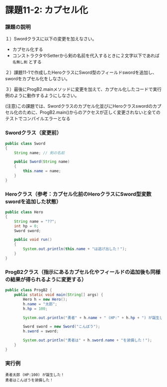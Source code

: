 # 課題11-2: カプセル化

### 課題の説明
１）Swordクラスに以下の変更を加えなさい。
 - カプセル化する
 - コンストラクタやSetterから剣の名前を代入するときに２文字以下であれば `名無し剣` とする

２）課題11-1で作成したHeroクラスにSword型のフィールドswordを追加し、swordをカプセル化をしなさい。

３）最後にProgB2.mainメソッドに変更を加えて、カプセル化したコードで実行例のように動作するようにしなさい。

(注意)この課題では、Swordクラスのカプセル化並びにHeroクラスswordのカプセル化のために、ProgB2.main()からのアクセスが正しく変更されないと全てのテストでコンパイルエラーとなる

### Swordクラス（変更前）
```java
public class Sword
{
    String name; // 剣の名前

    public Sword(String name)
    {
        this.name = name;
    }
}
```
### Heroクラス（参考：カプセル化前のHeroクラスにSword型変数swordを追加した状態）
```java
public class Hero
{
    String name = "??";
    int hp = 0;
    Sword sword;

    public void run()
    {
        System.out.println(this.name + "は逃げ出した！");
    }
}
```

### ProgB2クラス（指示にあるカプセル化やフィールドの追加後も同様の結果が得られるように変更する）
```java
public class ProgB2 {
    public static void main(String[] args) {
        Hero h = new Hero();
        h.name = "太郎";
        h.hp = 100;

        System.out.println("勇者" + h.name + " (HP:" + h.hp + ") が誕生した！");

        Sword sword = new Sword("こんぼう");
        h.sword = sword;

        System.out.println("勇者は" + h.sword.name + "を装備した！");
    }
}

```

### 実行例
```
勇者太郎 (HP:100) が誕生した！
勇者はこんぼうを装備した！
```